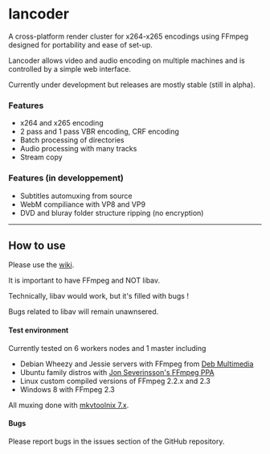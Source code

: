 lancoder
============

A cross-platform render cluster for x264-x265 encodings using FFmpeg designed for portability and ease of set-up.

Lancoder allows video and audio encoding on multiple machines and is controlled by a simple web interface.

Currently under development but releases are mostly stable (still in alpha).

### Features
* x264 and x265 encoding
* 2 pass and 1 pass VBR encoding, CRF encoding
* Batch processing of directories
* Audio processing with many tracks
* Stream copy


### Features (in developpement)
* Subtitles automuxing from source
* WebM compiliance with VP8 and VP9
* DVD and bluray folder structure ripping (no encryption)

---

## How to use
Please use the [wiki](https://github.com/jdupl/lancoder/wiki/How-to-setup-lancoder).

It is important to have FFmpeg and NOT libav.

Technically, libav would work, but it's filled with bugs !

Bugs related to libav will remain unawnsered.

#### Test environment
Currently tested on 6 workers nodes and 1 master including 
* Debian Wheezy and Jessie servers with FFmpeg from [Deb Multimedia](http://www.deb-multimedia.org/)
* Ubuntu family distros with [Jon Severinsson's FFmpeg PPA](https://launchpad.net/~jon-severinsson/+archive/ubuntu/ffmpeg)
* Linux custom compiled versions of FFmpeg 2.2.x and 2.3
* Windows 8 with FFmpeg 2.3

All muxing done with [mkvtoolnix 7.x](http://www.bunkus.org/videotools/mkvtoolnix/downloads.html#debian).

#### Bugs
Please report bugs in the issues section of the GitHub repository.

